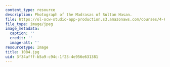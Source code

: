 ```yaml
---
content_type: resource
description: Photograph of the Madrasas of Sultan Hasan.
file: https://ol-ocw-studio-app-production.s3.amazonaws.com/courses/4-615-the-architecture-of-cairo-spring-2002/3f34afffb5a9c94c1f234e956e631381_1084.jpg
file_type: image/jpeg
image_metadata:
  caption: ''
  credit: ''
  image-alt: ''
resourcetype: Image
title: 1084.jpg
uid: 3f34afff-b5a9-c94c-1f23-4e956e631381
---
```

